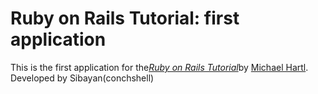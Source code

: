# Ruby on Rails Tutorial: first application

This is the first application for the[*Ruby on Rails Tutorial*](http://railstutorial.org/)by [Michael Hartl](http://michaelhartl.com/).
Developed by Sibayan(conchshell)

